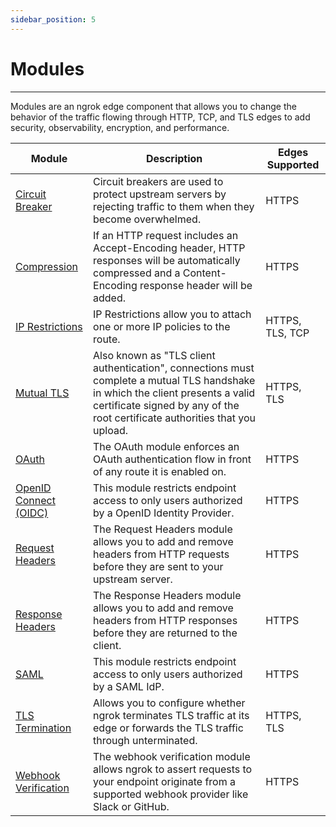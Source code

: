 ```yaml
---
sidebar_position: 5
---
```


# Modules

---

Modules are an ngrok edge component that allows you to change the behavior of the traffic flowing through HTTP, TCP, and TLS edges to add security, observability, encryption, and performance.

| Module                                       | Description                                                                                                                                                                                                     | Edges Supported |
| -------------------------------------------- | --------------------------------------------------------------------------------------------------------------------------------------------------------------------------------------------------------------- | --------------- |
| [Circuit Breaker](circuit-breaker)           | Circuit breakers are used to protect upstream servers by rejecting traffic to them when they become overwhelmed.                                                                                                | HTTPS           |
| [Compression](compression)                   | If an HTTP request includes an Accept-Encoding header, HTTP responses will be automatically compressed and a Content-Encoding response header will be added.                                                    | HTTPS           |
| [IP Restrictions](ip-restrictions)           | IP Restrictions allow you to attach one or more IP policies to the route.                                                                                                                                       | HTTPS, TLS, TCP |
| [Mutual TLS](mutual-tls)                     | Also known as "TLS client authentication", connections must complete a mutual TLS handshake in which the client presents a valid certificate signed by any of the root certificate authorities that you upload. | HTTPS, TLS      |
| [OAuth](oauth)                               | The OAuth module enforces an OAuth authentication flow in front of any route it is enabled on.                                                                                                                  | HTTPS           |
| [OpenID Connect (OIDC)](openid-connect)      | This module restricts endpoint access to only users authorized by a OpenID Identity Provider.                                                                                                                   | HTTPS           |
| [Request Headers](request-headers)           | The Request Headers module allows you to add and remove headers from HTTP requests before they are sent to your upstream server.                                                                                | HTTPS           |
| [Response Headers](response-headers)         | The Response Headers module allows you to add and remove headers from HTTP responses before they are returned to the client.                                                                                    | HTTPS           |
| [SAML](saml)                                 | This module restricts endpoint access to only users authorized by a SAML IdP.                                                                                                                                   | HTTPS           |
| [TLS Termination](tls-termination)           | Allows you to configure whether ngrok terminates TLS traffic at its edge or forwards the TLS traffic through unterminated.                                                                                      | HTTPS, TLS      |
| [Webhook Verification](webhook-verification) | The webhook verification module allows ngrok to assert requests to your endpoint originate from a supported webhook provider like Slack or GitHub.                                                              | HTTPS           |
